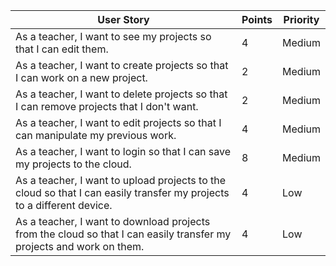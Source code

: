 | User Story                                                                                                                                         | Points | Priority |
| -------------------------------------------------------------------------------------------------------------------------------------------------- | ------ | -------- |
| As a teacher, I want to see my projects so that I can edit them.                                                                                   | 4      | Medium   |
| As a teacher, I want to create projects so that I can work on a new project.                                                                       | 2      | Medium   |
| As a teacher, I want to delete projects so that I can remove projects that I don't want.                                                           | 2      | Medium   |
| As a teacher, I want to edit projects so that I can manipulate my previous work.                                                                   | 4      | Medium   |
| As a teacher, I want to login so that I can save my projects to the cloud.                                                                         | 8      | Medium   |
| As a teacher, I want to upload projects to the cloud so that I can easily transfer my projects to a different device.                              | 4      | Low      |
| As a teacher, I want to download projects from the cloud so that I can easily transfer my projects and work on them.                               | 4      | Low      |
